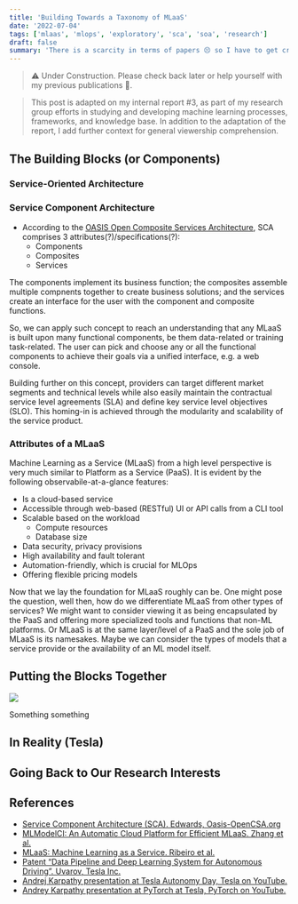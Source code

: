 ```yaml
---
title: 'Building Towards a Taxonomy of MLaaS'
date: '2022-07-04'
tags: ['mlaas', 'mlops', 'exploratory', 'sca', 'soa', 'research']
draft: false
summary: 'There is a scarcity in terms of papers 😣 so I have to get creative 💡'
---
```


> ⚠ Under Construction. Please check back later or help yourself with my previous publications 🤗.

> This post is adapted on my internal report #3, as part of my research group efforts in studying and developing machine learning processes, frameworks, and knowledge base. In addition to the adaptation of the report, I add further context for general viewership comprehension.

## The Building Blocks (or Components)

### Service-Oriented Architecture

### Service Component Architecture

- According to the [OASIS Open Composite Services Architecture](http://www.oasis-opencsa.org), SCA comprises 3 attributes(?)/specifications(?):
  - Components
  - Composites
  - Services

The components implement its business function; the composites assemble multiple compnents together to create business solutions; and the services create an interface for the user with the component and composite functions.

So, we can apply such concept to reach an understanding that any MLaaS is built upon many functional components, be them data-related or training task-related. The user can pick and choose any or all the functional components to achieve their goals via a unified interface, e.g. a web console.

Building further on this concept, providers can target different market segments and technical levels while also easily maintain the contractual service level agreements (SLA) and define key service level objectives (SLO). This homing-in is achieved through the modularity and scalability of the service product.

### Attributes of a MLaaS

Machine Learning as a Service (MLaaS) from a high level perspective is very much similar to Platform as a Service (PaaS). It is evident by the following observabile-at-a-glance features:

- Is a cloud-based service
- Accessible through web-based (RESTful) UI or API calls from a CLI tool
- Scalable based on the workload
  - Compute resources
  - Database size
- Data security, privacy provisions
- High availability and fault tolerant
- Automation-friendly, which is crucial for MLOps
- Offering flexible pricing models

Now that we lay the foundation for MLaaS roughly can be. One might pose the question, well then, how do we differentiate MLaaS from other types of services? We might want to consider viewing it as being encapsulated by the PaaS and offering more specialized tools and functions that non-ML platforms. Or MLaaS is at the same layer/level of a PaaS and the sole job of MLaaS is its namesakes. Maybe we can consider the types of models that a service provide or the availability of an ML model itself.

## Putting the Blocks Together

<img src="/static/images/ml-2-taxonomy-1.png"></img>

Something something

## In Reality (Tesla)

## Going Back to Our Research Interests

## References

- [Service Component Architecture (SCA). Edwards, Oasis-OpenCSA.org](http://www.oasis-opencsa.org/sca)
- [MLModelCI: An Automatic Cloud Platform for Efficient MLaaS. Zhang et al.](https://drive.google.com/open?id=1SGRBGFTs7QGNBfOI59L3PovjtqN7RuNK&authuser=iam%40hoanganh.tech&usp=drive_fs)
- [MLaaS: Machine Learning as a Service. Ribeiro et al.](https://drive.google.com/open?id=10KdimmnGQtjReA8bKaUmzBKeJ1icczN0&authuser=iam%40hoanganh.tech&usp=drive_fs)
- [Patent “Data Pipeline and Deep Learning System for Autonomous Driving”. Uvarov, Tesla Inc.](https://drive.google.com/open?id=1-qRhjVQisle7tfRoZIiqVtffloUO5Air&authuser=iam%40hoanganh.tech&usp=drive_fs)
- [Andrej Karpathy presentation at Tesla Autonomy Day, Tesla on YouTube.](https://www.youtube.com/watch?v=Ucp0TTmvqOE&t=7760s&ab_channel=Tesla)
- [Andrey Karpathy presentation at PyTorch at Tesla, PyTorch on YouTube.](https://www.youtube.com/watch?v=oBklltKXtDE&t=507s&ab_channel=PyTorch)
